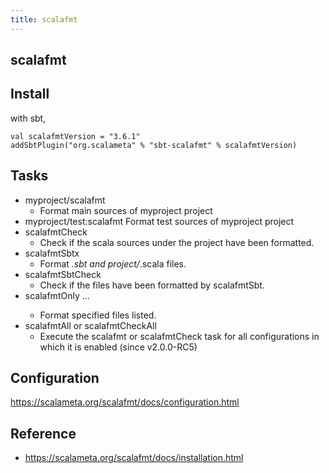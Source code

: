 ```yaml
---
title: scalafmt
---
```


## scalafmt

## Install

with sbt,

```
val scalafmtVersion = "3.6.1"
addSbtPlugin("org.scalameta" % "sbt-scalafmt" % scalafmtVersion)
```

## Tasks

- myproject/scalafmt
    - Format main sources of myproject project
- myproject/test:scalafmt
    Format test sources of myproject project
- scalafmtCheck
    - Check if the scala sources under the project have been formatted.
- scalafmtSbtx
    - Format *.sbt and project/*.scala files.
- scalafmtSbtCheck
    - Check if the files have been formatted by scalafmtSbt.
- scalafmtOnly <file>...
    - Format specified files listed.
- scalafmtAll or scalafmtCheckAll
    - Execute the scalafmt or scalafmtCheck task for all configurations in which it is enabled (since v2.0.0-RC5)

## Configuration
https://scalameta.org/scalafmt/docs/configuration.html

## Reference
- https://scalameta.org/scalafmt/docs/installation.html
